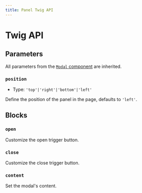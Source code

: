 ```yaml
---
title: Panel Twig API
---
```


# Twig API

## Parameters

All parameters from the [`Modal` component](/components/Modal/twig-api) are inherited.

### `position`

- Type: `'top'|'right'|'bottom'|'left'`

Define the position of the panel in the page, defaults to `'left'`.

## Blocks

### `open`

Customize the open trigger button.

### `close`

Customize the close trigger button.

### `content`

Set the modal's content.
